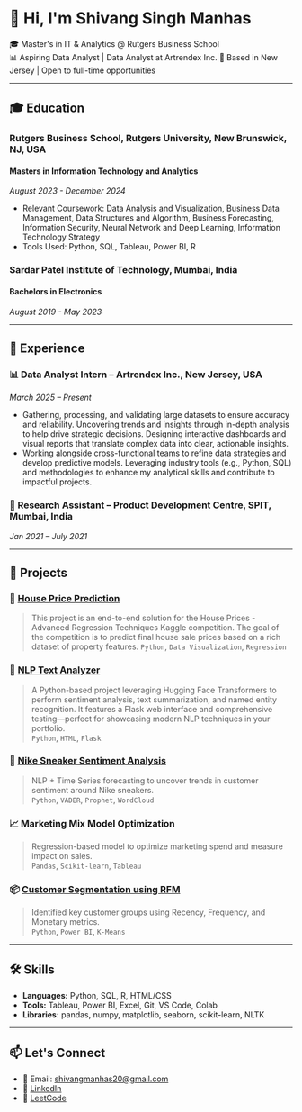 # 👋 Hi, I'm Shivang Singh Manhas

🎓 Master's in IT & Analytics @ Rutgers Business School  
📊 Aspiring Data Analyst | Data Analyst at Artrendex Inc. 
📍 Based in New Jersey | Open to full-time opportunities

---

## 🎓 Education

### Rutgers Business School, Rutgers University, New Brunswick, NJ, USA 
#### Masters in Information Technology and Analytics
*August 2023 - December 2024*  
- Relevant Coursework: Data Analysis and Visualization, Business Data Management, Data Structures and Algorithm, Business Forecasting, Information Security, Neural Network and Deep Learning, Information Technology Strategy  
- Tools Used: Python, SQL, Tableau, Power BI, R

### Sardar Patel Institute of Technology, Mumbai, India
#### Bachelors in Electronics
*August 2019 - May 2023*

---

## 💼 Experience

### 📊 Data Analyst Intern – Artrendex Inc., New Jersey, USA  
*March 2025 – Present*  
- Gathering, processing, and validating large datasets to ensure accuracy and reliability. Uncovering trends and insights through in-depth analysis to help drive strategic decisions. Designing interactive dashboards and visual reports that translate complex data into clear, actionable insights.  
- Working alongside cross-functional teams to refine data strategies and develop predictive models. Leveraging industry tools (e.g., Python, SQL) and methodologies to enhance my analytical skills and contribute to impactful projects.  

### 🧠 Research Assistant – Product Development Centre, SPIT, Mumbai, India
*Jan 2021 – July 2021*  

---

## 🚀 Projects

### 🧠 [House Price Prediction](https://github.com/shivangmanhas/House_Price_Prediction)
> This project is an end-to-end solution for the House Prices - Advanced Regression Techniques Kaggle competition. The goal of the competition is to predict final house sale prices based on a rich dataset of property features. 
`Python`, `Data Visualization`, `Regression`

### 🧠 [NLP Text Analyzer](https://github.com/shivangmanhas/NLP_Text_Analyzer)
> A Python-based project leveraging Hugging Face Transformers to perform sentiment analysis, text summarization, and named entity recognition. It features a Flask web interface and comprehensive testing—perfect for showcasing modern NLP techniques in your portfolio.  
`Python`, `HTML`, `Flask`

### 🧠 [Nike Sneaker Sentiment Analysis](https://github.com/shivangmanhas/Sentiment-Analysis-for-Nike-Sneakers)
> NLP + Time Series forecasting to uncover trends in customer sentiment around Nike sneakers.  
`Python`, `VADER`, `Prophet`, `WordCloud`

### 📈 Marketing Mix Model Optimization
> Regression-based model to optimize marketing spend and measure impact on sales.  
`Pandas`, `Scikit-learn`, `Tableau`

### 📦 [Customer Segmentation using RFM](https://github.com/shivangmanhas/Customer-Segmentation-Using-RFM-Analysis)
> Identified key customer groups using Recency, Frequency, and Monetary metrics.  
`Python`, `Power BI`, `K-Means`

---

## 🛠️ Skills

- **Languages:** Python, SQL, R, HTML/CSS
- **Tools:** Tableau, Power BI, Excel, Git, VS Code, Colab
- **Libraries:** pandas, numpy, matplotlib, seaborn, scikit-learn, NLTK

---

## 📫 Let's Connect

- 📧 Email: shivangmanhas20@gmail.com  
- 💼 [LinkedIn](https://www.linkedin.com/in/shivangmanhas/)  
- 🧠 [LeetCode](https://leetcode.com/u/shivangmanhas/)  

